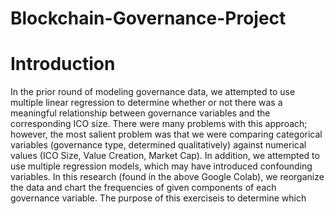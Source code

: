 # Blockchain-Governance-Project

# Introduction
In the prior round of modeling governance data, we attempted to use multiple linear regression to determine whether or not there was a meaningful relationship between governance variables and the corresponding ICO size. There were many problems with this approach; however, the most salient problem was that we were comparing categorical variables (governance type, determined qualitatively) against numerical values (ICO Size, Value Creation, Market Cap). In addition, we attempted to use multiple regression models, which may have introduced confounding variables. In this research (found in the above Google Colab), we reorganize the data and chart the frequencies of given components of each governance variable. The purpose of this exerciseis to determine which 
